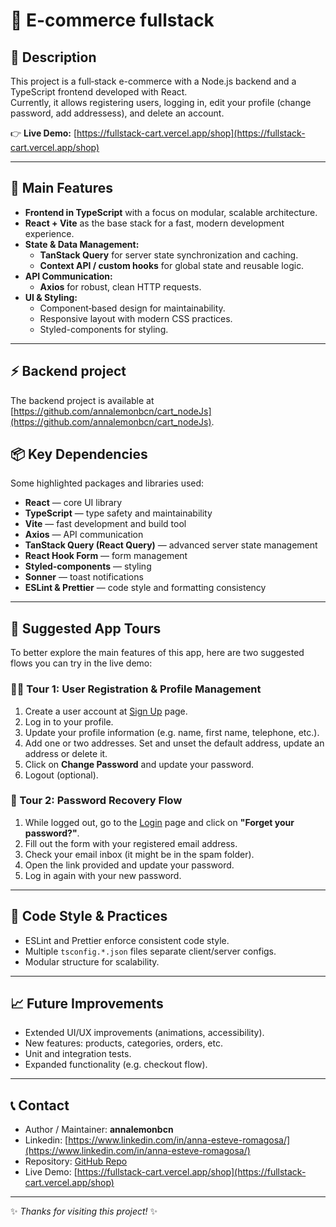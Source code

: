 # 🛒 E-commerce fullstack

## 🚀 Description

This project is a full‑stack e-commerce with a Node.js backend and a TypeScript frontend developed with React.  
Currently, it allows registering users, logging in, edit your profile (change password, add addressess), and delete an account.

👉 **Live Demo:** [https://fullstack-cart.vercel.app/shop](https://fullstack-cart.vercel.app/shop)

---

## 🧩 Main Features

- **Frontend in TypeScript** with a focus on modular, scalable architecture.
- **React + Vite** as the base stack for a fast, modern development experience.
- **State & Data Management:**
  - **TanStack Query** for server state synchronization and caching.
  - **Context API / custom hooks** for global state and reusable logic.
- **API Communication:**
  - **Axios** for robust, clean HTTP requests.
- **UI & Styling:**
  - Component‑based design for maintainability.
  - Responsive layout with modern CSS practices.
  - Styled-components for styling.

---

## ⚡️ Backend project

The backend project is available at [https://github.com/annalemonbcn/cart_nodeJs](https://github.com/annalemonbcn/cart_nodeJs).

## 📦 Key Dependencies

Some highlighted packages and libraries used:

- **React** — core UI library
- **TypeScript** — type safety and maintainability
- **Vite** — fast development and build tool
- **Axios** — API communication
- **TanStack Query (React Query)** — advanced server state management
- **React Hook Form** — form management
- **Styled-components** — styling
- **Sonner** — toast notifications
- **ESLint & Prettier** — code style and formatting consistency

---

## 🎯 Suggested App Tours

To better explore the main features of this app, here are two suggested flows you can try in the live demo:

### 🧑‍💻 Tour 1: User Registration & Profile Management

1. Create a user account at [Sign Up](https://fullstack-cart.vercel.app/sign-up) page.
2. Log in to your profile.
3. Update your profile information (e.g. name, first name, telephone, etc.).
4. Add one or two addresses. Set and unset the default address, update an address or delete it.
5. Click on **Change Password** and update your password.
6. Logout (optional).

### 🔑 Tour 2: Password Recovery Flow

1. While logged out, go to the [Login](https://fullstack-cart.vercel.app/login) page and click on **"Forget your password?"**.
2. Fill out the form with your registered email address.
3. Check your email inbox (it might be in the spam folder).
4. Open the link provided and update your password.
5. Log in again with your new password.

---

## 🧠 Code Style & Practices

- ESLint and Prettier enforce consistent code style.
- Multiple `tsconfig.*.json` files separate client/server configs.
- Modular structure for scalability.

---

## 📈 Future Improvements

- Extended UI/UX improvements (animations, accessibility).
- New features: products, categories, orders, etc.
- Unit and integration tests.
- Expanded functionality (e.g. checkout flow).

---

## 📞 Contact

- Author / Maintainer: **annalemonbcn**
- Linkedin: [https://www.linkedin.com/in/anna-esteve-romagosa/](https://www.linkedin.com/in/anna-esteve-romagosa/)
- Repository: [GitHub Repo](https://github.com/annalemonbcn/cart_nodeJs_front_ts)
- Live Demo: [https://fullstack-cart.vercel.app/shop](https://fullstack-cart.vercel.app/shop)

---

✨ _Thanks for visiting this project!_ ✨
